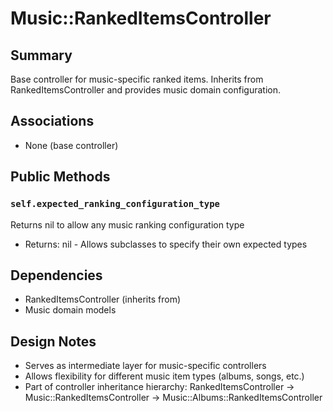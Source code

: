 # Music::RankedItemsController

## Summary
Base controller for music-specific ranked items. Inherits from RankedItemsController and provides music domain configuration.

## Associations
- None (base controller)

## Public Methods

### `self.expected_ranking_configuration_type`
Returns nil to allow any music ranking configuration type
- Returns: nil - Allows subclasses to specify their own expected types

## Dependencies
- RankedItemsController (inherits from)
- Music domain models

## Design Notes
- Serves as intermediate layer for music-specific controllers
- Allows flexibility for different music item types (albums, songs, etc.)
- Part of controller inheritance hierarchy: RankedItemsController → Music::RankedItemsController → Music::Albums::RankedItemsController
